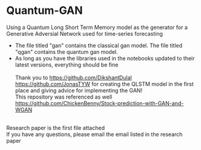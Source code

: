 # Quantum-GAN
Using a Quantum Long Short Term Memory model as the generator for a Generative Adversial Network used for time-series forecasting <br>
 - The file titled "gan" contains the classical gan model. The file titled "qgan" contains the quantum gan model.<br>
 - As long as you have the libraries used in the notebooks updated to their latest versions, everything should be fine<br><br>
Thank you to https://github.com/DikshantDulal https://github.com/JonasTYW for creating the QLSTM model in the first place and giving advice for implementing the GAN! <br>
This repository was referenced as well https://github.com/ChickenBenny/Stock-prediction-with-GAN-and-WGAN <br>
<br>
Research paper is the first file attached <br>
If you have any questions, please email the email listed in the research paper
